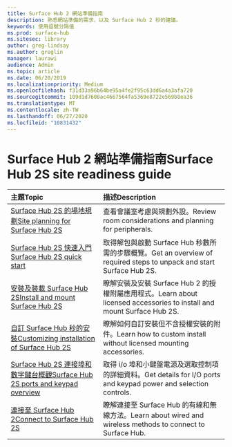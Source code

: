 ```yaml
---
title: Surface Hub 2 網站準備指南
description: 熟悉網站準備的需求，以及 Surface Hub 2 秒的建議。
keywords: 使用逗號分隔值
ms.prod: surface-hub
ms.sitesec: library
author: greg-lindsay
ms.author: greglin
manager: laurawi
audience: Admin
ms.topic: article
ms.date: 06/20/2019
ms.localizationpriority: Medium
ms.openlocfilehash: f31d33a96b64be95a4fe2f95c63dd6a4a3afa720
ms.sourcegitcommit: 109d1d7608ac4667564fa5369e8722e569b8ea36
ms.translationtype: MT
ms.contentlocale: zh-TW
ms.lasthandoff: 06/27/2020
ms.locfileid: "10831432"
---
```

# <span data-ttu-id="79ad7-104">Surface Hub 2 網站準備指南</span><span class="sxs-lookup"><span data-stu-id="79ad7-104">Surface Hub 2S site readiness guide</span></span>

|**<span data-ttu-id="79ad7-105">主題</span><span class="sxs-lookup"><span data-stu-id="79ad7-105">Topic</span></span>**|**<span data-ttu-id="79ad7-106">描述</span><span class="sxs-lookup"><span data-stu-id="79ad7-106">Description</span></span>**|
|:-------|:-------|
| [<span data-ttu-id="79ad7-107">Surface Hub 2S 的場地規劃</span><span class="sxs-lookup"><span data-stu-id="79ad7-107">Site planning for Surface Hub 2S</span></span>](surface-hub-2s-site-planning.md) | <span data-ttu-id="79ad7-108">查看會議室考慮與規劃外設。</span><span class="sxs-lookup"><span data-stu-id="79ad7-108">Review room considerations and planning for peripherals.</span></span> |
| [<span data-ttu-id="79ad7-109">Surface Hub 2S 快速入門</span><span class="sxs-lookup"><span data-stu-id="79ad7-109">Surface Hub 2S quick start</span></span>](surface-hub-2s-quick-start.md) | <span data-ttu-id="79ad7-110">取得解包與啟動 Surface Hub 秒數所需的步驟概覽。</span><span class="sxs-lookup"><span data-stu-id="79ad7-110">Get an overview of required steps to unpack and start Surface Hub 2S.</span></span> |
| [<span data-ttu-id="79ad7-111">安裝及裝載 Surface Hub 2S</span><span class="sxs-lookup"><span data-stu-id="79ad7-111">Install and mount Surface Hub 2S</span></span>](surface-hub-2s-install-mount.md) | <span data-ttu-id="79ad7-112">瞭解安裝及安裝 Surface Hub 2 的授權附屬應用程式。</span><span class="sxs-lookup"><span data-stu-id="79ad7-112">Learn about licensed accessories to install and mount Surface Hub 2S.</span></span> |
| [<span data-ttu-id="79ad7-113">自訂 Surface Hub 秒的安裝</span><span class="sxs-lookup"><span data-stu-id="79ad7-113">Customizing installation of Surface Hub 2S</span></span>](surface-hub-2s-custom-install.md) | <span data-ttu-id="79ad7-114">瞭解如何自訂安裝但不含授權安裝的附件。</span><span class="sxs-lookup"><span data-stu-id="79ad7-114">Learn how to custom install without licensed mounting accessories.</span></span>|
| [<span data-ttu-id="79ad7-115">Surface Hub 2S 連接埠和數字鍵台概觀</span><span class="sxs-lookup"><span data-stu-id="79ad7-115">Surface Hub 2S ports and keypad overview</span></span>](surface-hub-2s-port-keypad-overview.md) | <span data-ttu-id="79ad7-116">取得 i/o 埠和小鍵盤電源及選取控制項的詳細資料。</span><span class="sxs-lookup"><span data-stu-id="79ad7-116">Get details for I/O ports and keypad power and selection controls.</span></span> |
| [<span data-ttu-id="79ad7-117">連接至 Surface Hub 2</span><span class="sxs-lookup"><span data-stu-id="79ad7-117">Connect to Surface Hub 2S</span></span>](surface-hub-2s-connect.md) | <span data-ttu-id="79ad7-118">瞭解連接至 Surface Hub 的有線和無線方法。</span><span class="sxs-lookup"><span data-stu-id="79ad7-118">Learn about wired and wireless methods to connect to Surface Hub.</span></span>|
